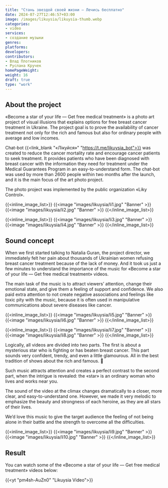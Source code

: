 ```yaml
---
title: "Стань звездой своей жизни — Лечись бесплатно"
date: 2024-07-27T12:46:57+03:00
image: /images/likuysia/likuysia-thumb.webp
categories:
- video
services:
- создание музыки
genres:
platforms:
developers:
contributors:
- Влад Плотников
- Руслана Кручек
homePageWeight:
weight: 16
draft: true
type: "work"
---
```


## About the project

«Become a star of your life — Get free medical treatment» is a photo art project of visual illusions that explains options for free breast cancer treatment in Ukraine. The project goal is to prove the availability of cancer treatment not only for the rich and famous but also for ordinary people with average and low incomes.

Chat-bot {{<link_blank "«Лікуйся»" "https://t.me/likuysia_bot">}} was created to reduce the cancer mortality rate and encourage cancer patients to seek treatment. It provides patients who have been diagnosed with breast cancer with the information they need for treatment under the Medical Guarantees Program in an easy-to-understand form. The chat-bot was used by more than 2600 people within two months after the launch, and it is the main focus of the art photo project.

The photo project was implemented by the public organization «Liky Control».

{{<inline_image_list>}}
{{<image "images/likuysia/li1.jpg" "Banner" >}}
{{<image "images/likuysia/li2.jpg" "Banner" >}}
{{</inline_image_list>}}

{{<inline_image_list>}}
{{<image "images/likuysia/li3.jpg" "Banner" >}}
{{<image "images/likuysia/li4.jpg" "Banner" >}}
{{</inline_image_list>}}

## Sound concept

When we first started talking to Natalia Guran, the project director, we immediately felt her pain about thousands of Ukrainian women refusing breast cancer treatment because of the lack of money. And it took us just a few minutes to understand the importance of the music for «Become a star of your life — Get free medical treatment» videos.  

The main task of the music is to attract viewers’ attention, change their emotional state, and give them a feeling of support and confidence. We also paid extra attention to not create negative associations and feelings like toxic pity with the music, because it is often used in manipulative communications about severe diseases like cancer.

{{<inline_image_list>}}
{{<image "images/likuysia/li5.jpg" "Banner" >}}
{{<image "images/likuysia/li6.jpg" "Banner" >}}
{{</inline_image_list>}}

{{<inline_image_list>}}
{{<image "images/likuysia/li7.jpg" "Banner" >}}
{{<image "images/likuysia/li8.jpg" "Banner" >}}
{{</inline_image_list>}}

Logically, all videos are divided into two parts. The first is about a mysterious star who is fighting or has beaten breast cancer. This part sounds very confident, trendy, and even a little glamourous. All in the best tradition of shows about the rich and famous. 🙂

Such music attracts attention and creates a perfect contrast to the second part, when the intrigue is revealed: the «star» is an ordinary woman who lives and works near you.

The sound of the video at the climax changes dramatically to a closer, more clear, and easy-to-understand one. However, we made it very melodic to emphasize the beauty and strongness of each heroine, as they are all stars of their lives.

We’d love this music to give the target audience the feeling of not being alone in their battle and the strength to overcome all the difficulties.

{{<inline_image_list>}}
{{<image "images/likuysia/li9.jpg" "Banner" >}}
{{<image "images/likuysia/li10.jpg" "Banner" >}}
{{</inline_image_list>}}

## Result

You can watch some of the «Become a star of your life — Get free medical treatment» videos below:

{{<yt "pm4sh-AuZn0" "Likuysia Video">}}